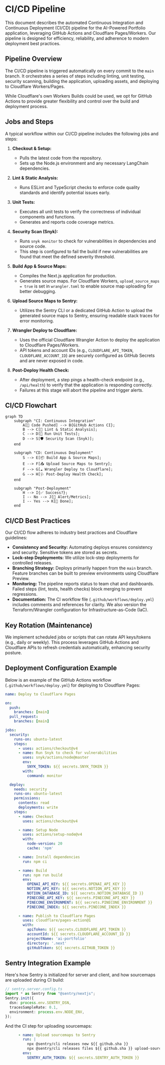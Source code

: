 # CI/CD Pipeline

This document describes the automated Continuous Integration and Continuous Deployment (CI/CD) pipeline for the AI-Powered Portfolio application, leveraging GitHub Actions and Cloudflare Pages/Workers. Our pipeline is designed for efficiency, reliability, and adherence to modern deployment best practices.

## Pipeline Overview

The CI/CD pipeline is triggered automatically on every commit to the `main` branch. It orchestrates a series of steps including linting, unit testing, security scanning, building the application, uploading assets, and deploying to Cloudflare Workers/Pages.

While Cloudflare's own Workers Builds could be used, we opt for GitHub Actions to provide greater flexibility and control over the build and deployment process.

## Jobs and Steps

A typical workflow within our CI/CD pipeline includes the following jobs and steps:

1.  **Checkout & Setup:**
    *   Pulls the latest code from the repository.
    *   Sets up the Node.js environment and any necessary LangChain dependencies.

2.  **Lint & Static Analysis:**
    *   Runs ESLint and TypeScript checks to enforce code quality standards and identify potential issues early.

3.  **Unit Tests:**
    *   Executes all unit tests to verify the correctness of individual components and functions.
    *   Generates and reports code coverage metrics.

4.  **Security Scan (Snyk):**
    *   Runs `snyk monitor` to check for vulnerabilities in dependencies and source code.
    *   This step is configured to fail the build if new vulnerabilities are found that meet the defined severity threshold.

5.  **Build App & Source Maps:**
    *   Compiles the Next.js application for production.
    *   Generates source maps. For Cloudflare Workers, `upload_source_maps = true` is set in `wrangler.toml` to enable source map uploading for better debugging.

6.  **Upload Source Maps to Sentry:**
    *   Utilizes the Sentry CLI or a dedicated GitHub Action to upload the generated source maps to Sentry, ensuring readable stack traces for error monitoring.

7.  **Wrangler Deploy to Cloudflare:**
    *   Uses the official Cloudflare Wrangler Action to deploy the application to Cloudflare Pages/Workers.
    *   API tokens and account IDs (e.g., `CLOUDFLARE_API_TOKEN`, `CLOUDFLARE_ACCOUNT_ID`) are securely configured as GitHub Secrets and are never exposed in code.

8.  **Post-Deploy Health Check:**
    *   After deployment, a step pings a health-check endpoint (e.g., `/api/health`) to verify that the application is responding correctly.
    *   Failures at this stage will abort the pipeline and trigger alerts.

## CI/CD Flowchart

```mermaid
graph TD
    subgraph "CI: Continuous Integration"
        A[🚀 Code Pushed] --> B{GitHub Actions CI};
        B --> C[🧹 Lint & Static Analysis];
        C --> D[🧪 Run Unit Tests];
        D --> S[🛡️ Security Scan (Snyk)];
    end

    subgraph "CD: Continuous Deployment"
        S --> E[📦 Build App & Source Maps];
        E --> F[📤 Upload Source Maps to Sentry];
        F --> G[☁️ Wrangler Deploy to Cloudflare];
        G --> H[🩺 Post-Deploy Health Check];
    end

    subgraph "Post-Deployment"
        H --> I{✅ Success?};
        I -- No --> J[🚨 Alert/Metrics];
        I -- Yes --> K[🎉 Done];
    end
```

## CI/CD Best Practices

Our CI/CD flow adheres to industry best practices and Cloudflare guidelines:

*   **Consistency and Security:** Automating deploys ensures consistency and security. Sensitive tokens are stored as secrets.
*   **Lock-step Deployments:** We utilize lock-step deployments for controlled releases.
*   **Branching Strategy:** Deploys primarily happen from the `main` branch. Feature branches can be built to preview environments using Cloudflare Preview.
*   **Monitoring:** The pipeline reports status to team chat and dashboards. Failed steps (lint, tests, health checks) block merging to prevent regressions.
*   **Documentation:** The CI workflow file (`.github/workflows/deploy.yml`) includes comments and references for clarity. We also version the Terraform/Wrangler configuration for Infrastructure-as-Code (IaC).

## Key Rotation (Maintenance)

We implement scheduled jobs or scripts that can rotate API keys/tokens (e.g., daily or weekly). This process leverages GitHub Actions and Cloudflare APIs to refresh credentials automatically, enhancing security posture.

## Deployment Configuration Example

Below is an example of the GitHub Actions workflow (`.github/workflows/deploy.yml`) for deploying to Cloudflare Pages:

```yaml
name: Deploy to Cloudflare Pages

on:
  push:
    branches: [main]
  pull_request:
    branches: [main]

jobs:
  security:
    runs-on: ubuntu-latest
    steps:
      - uses: actions/checkout@v4
      - name: Run Snyk to check for vulnerabilities
        uses: snyk/actions/node@master
        env:
          SNYK_TOKEN: ${{ secrets.SNYK_TOKEN }}
        with:
          command: monitor

  deploy:
    needs: security
    runs-on: ubuntu-latest
    permissions:
      contents: read
      deployments: write
    steps:
      - name: Checkout
        uses: actions/checkout@v4

      - name: Setup Node
        uses: actions/setup-node@v4
        with:
          node-version: 20
          cache: 'npm'

      - name: Install dependencies
        run: npm ci

      - name: Build
        run: npm run build
        env:
          OPENAI_API_KEY: ${{ secrets.OPENAI_API_KEY }}
          NOTION_API_KEY: ${{ secrets.NOTION_API_KEY }}
          NOTION_DATABASE_ID: ${{ secrets.NOTION_DATABASE_ID }}
          PINECONE_API_KEY: ${{ secrets.PINECONE_API_KEY }}
          PINECONE_ENVIRONMENT: ${{ secrets.PINECONE_ENVIRONMENT }}
          PINECONE_INDEX: ${{ secrets.PINECONE_INDEX }}

      - name: Publish to Cloudflare Pages
        uses: cloudflare/pages-action@1
        with:
          apiToken: ${{ secrets.CLOUDFLARE_API_TOKEN }}
          accountId: ${{ secrets.CLOUDFLARE_ACCOUNT_ID }}
          projectName: 'ai-portfolio'
          directory: '.next'
          gitHubToken: ${{ secrets.GITHUB_TOKEN }}
```

## Sentry Integration Example

Here's how Sentry is initialized for server and client, and how sourcemaps are uploaded during CI build:

```typescript
// sentry.server.config.ts
import * as Sentry from "@sentry/nextjs";
Sentry.init({
  dsn: process.env.SENTRY_DSN,
  tracesSampleRate: 0.1,
  environment: process.env.NODE_ENV,
});
```

And the CI step for uploading sourcemaps:

```yaml
      - name: Upload sourcemaps to Sentry
        run: |
          npx @sentry/cli releases new ${{ github.sha }}
          npx @sentry/cli releases files ${{ github.sha }} upload-sourcemaps .next --rewrite
        env:
          SENTRY_AUTH_TOKEN: ${{ secrets.SENTRY_AUTH_TOKEN }}
```